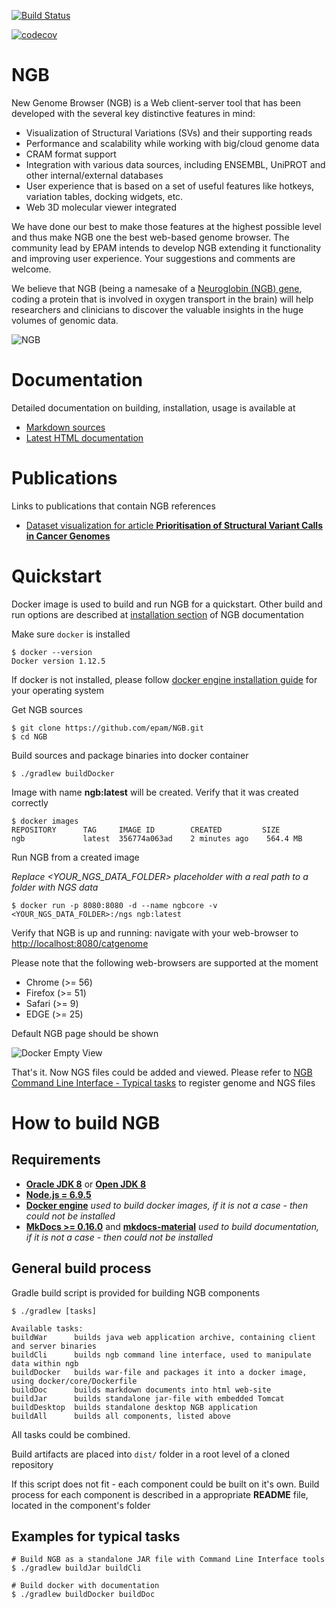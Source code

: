 [![Build Status](https://travis-ci.org/epam/NGB.svg?branch=master)](https://travis-ci.org/epam/NGB)

[![codecov](https://codecov.io/gh/sidoruka/NGB/branch/master/graph/badge.svg)](https://codecov.io/gh/sidoruka/NGB)

# NGB
New Genome Browser (NGB) is a Web client-server tool that has been developed with the several key distinctive features in mind:  
* Visualization of Structural Variations (SVs) and their supporting reads
* Performance and scalability while working with big/cloud genome data
* CRAM format support
* Integration with various data sources, including ENSEMBL, UniPROT and other internal/external databases
* User experience that is based on a set of useful features like hotkeys, variation tables, docking widgets, etc.
* Web 3D molecular viewer integrated

We have done our best to make those features at the highest possible level and thus make NGB one the best web-based genome browser.
The community lead by EPAM intends to develop NGB extending it functionality and improving user experience. Your suggestions and comments are welcome.

We believe that NGB (being a namesake of a [Neuroglobin (NGB) gene](http://www.uniprot.org/uniprot/Q9NPG2), coding a protein that is involved in oxygen transport in the brain) will help researchers and clinicians to discover the valuable insights in the huge volumes of genomic data.

![NGB](docs/readme-images/general-view.png)

# Documentation

Detailed documentation on building, installation, usage is available at
* [Markdown sources](docs/README.md)
* [Latest HTML documentation](http://ngb.opensource.epam.com/distr/latest/docs)

# Publications 
Links to publications that contain NGB references
* [Dataset visualization for article **Prioritisation of Structural Variant Calls in Cancer Genomes**](docs/md/publications/dataset-prioritisation-of-sv.md)

# Quickstart

Docker image is used to build and run NGB for a quickstart. Other build and run options are described at [installation section](docs/md/installation/overview.md) of NGB documentation

Make sure `docker` is installed

```
$ docker --version
Docker version 1.12.5
```

If docker is not installed, please follow [docker engine installation guide](https://docs.docker.com/engine/installation/) for your operating system

Get NGB sources

```
$ git clone https://github.com/epam/NGB.git
$ cd NGB
```

Build sources and package binaries into docker container

```
$ ./gradlew buildDocker
```

Image with name **ngb:latest** will be created. Verify that it was created correctly

```
$ docker images
REPOSITORY      TAG     IMAGE ID        CREATED         SIZE
ngb             latest  356774a063ad    2 minutes ago    564.4 MB
```

Run NGB from a created image

*Replace <YOUR_NGS_DATA_FOLDER> placeholder with a real path to a folder with NGS data*

```
$ docker run -p 8080:8080 -d --name ngbcore -v <YOUR_NGS_DATA_FOLDER>:/ngs ngb:latest
```

Verify that NGB is up and running: navigate with your web-browser to [http://localhost:8080/catgenome](http://localhost:8080/catgenome)

Please note that the following web-browsers are supported at the moment
* Chrome (>= 56)
* Firefox (>= 51)
* Safari (>= 9)
* EDGE (>= 25)

Default NGB page should be shown

![Docker Empty View](docs/readme-images/docker-empty-view.png)

That's it. Now NGS files could be added and viewed. Please refer to [NGB Command Line Interface - Typical tasks](docs/md/cli/typical-tasks.md) to register genome and NGS files

# How to build NGB

## Requirements

* **[Oracle JDK 8](https://docs.oracle.com/javase/8/docs/technotes/guides/install/install_overview.html)** or **[Open JDK 8](http://openjdk.java.net/install/)**
* **[Node.js = 6.9.5](https://nodejs.org/en/download/package-manager/)** 
* **[Docker engine](https://docs.docker.com/engine/installation/)** *used to build docker images, if it is not a case - then could not be installed*
* **[MkDocs >= 0.16.0](http://www.mkdocs.org/#installation)** and **[mkdocs-material](http://squidfunk.github.io/mkdocs-material/getting-started/#installing-mkdocs)** *used to build documentation, if it is not a case - then could not be installed*

## General build process

Gradle build script is provided for building NGB components

```
$ ./gradlew [tasks]

Available tasks:
buildWar      builds java web application archive, containing client and server binaries
buildCli      builds ngb command line interface, used to manipulate data within ngb
buildDocker   builds war-file and packages it into a docker image, using docker/core/Dockerfile
buildDoc      builds markdown documents into html web-site
buildJar      builds standalone jar-file with embedded Tomcat
buildDesktop  builds standalone desktop NGB application
buildAll      builds all components, listed above
```

All tasks could be combined.

Build artifacts are placed into `dist/` folder in a root level of a cloned repository

If this script does not fit - each component could be built on it's own. Build process for each component is described in a appropriate **README** file, located in the component's folder

## Examples for typical tasks
```
# Build NGB as a standalone JAR file with Command Line Interface tools
$ ./gradlew buildJar buildCli

# Build docker with documentation
$ ./gradlew buildDocker buildDoc
```
